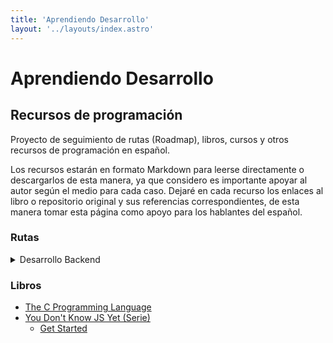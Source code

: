 ```yaml
---
title: 'Aprendiendo Desarrollo'
layout: '../layouts/index.astro'
---
```


# Aprendiendo Desarrollo

## Recursos de programación

Proyecto de seguimiento de rutas (Roadmap), libros, cursos y otros recursos de programación en español.

Los recursos estarán en formato Markdown para leerse directamente o descargarlos de esta manera, ya que considero es importante apoyar al autor según el medio para cada caso. Dejaré en cada recurso los enlaces al libro o repositorio original y sus referencias correspondientes, de esta manera tomar esta página como apoyo para los hablantes del español.

### Rutas

<details>
<summary>Desarrollo Backend</summary>

* [Descripción general](blog/Backend/backend)
* [Internet](blog/Backend/internet)
* [Aprende un lenguaje](blog/Backend/aprende-un-lenguaje)
* [Sistema de control de versiones](/blog/Backend/control-versiones)
* [Servicios de alojamiento de repos](/blog/Backend/servicio-alojamiento-repo)
* [Bases de datos relacionales](/blog/Backend/bd-relacionales)
* [APIs](/blog/Backend/apis)
* [Cache](/blog/Backend/cache)
* [Conocimientos de seguridad web](/blog/Backend/seguridad-web)


</details>

### Libros
- [The C Programming Language](blog/The_C_Programming_Language/libros/the-c-programming-language/inicio)
- [You Don't Know JS Yet (Serie)](blog/You_Dont_Know_JS_Yet/libros/you-dont-know-js-yet/readme)
    * [Get Started](blog/You_Dont_Know_JS_Yet/libros/you-dont-know-js-yet/get-started/readme)